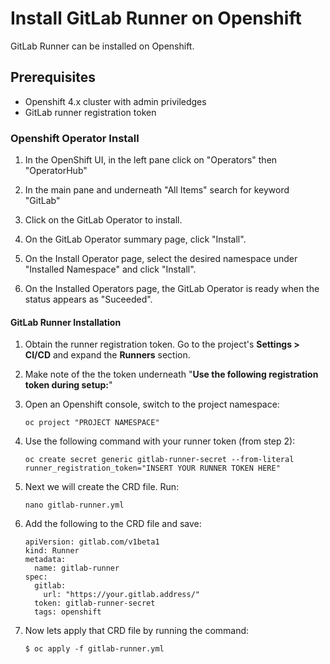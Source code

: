 # Install GitLab Runner on Openshift

GitLab Runner can be installed on Openshift.

## Prerequisites

- Openshift 4.x cluster with admin priviledges
- GitLab runner registration token


### Openshift Operator Install

1. In the OpenShift UI, in the left pane click on "Operators" then "OperatorHub"

1. In the main pane and underneath "All Items" search for keyword "GitLab"

1. Click on the GitLab Operator to install.

1. On the GitLab Operator summary page, click "Install".

1. On the Install Operator page, select the desired namespace under "Installed Namespace" and click "Install".

1. On the Installed Operators page, the GitLab Operator is ready when the status appears as "Suceeded".


#### GitLab Runner Installation

1. Obtain the runner registration token. Go to the project's **Settings > CI/CD** and expand the **Runners** section.

1. Make note of the the token underneath "**Use the following registration token during setup:**"



1. Open an Openshift console, switch to the project namespace:

   ```shell
   oc project "PROJECT NAMESPACE"
   ```

1. Use the following command with your runner token (from step 2):

   ```shell
   oc create secret generic gitlab-runner-secret --from-literal runner_registration_token="INSERT YOUR RUNNER TOKEN HERE"
   ```


1. Next we will create the CRD file. Run:
   ```shell
   nano gitlab-runner.yml
   ```



1. Add the following to the CRD file and save:

   ```shell
   apiVersion: gitlab.com/v1beta1
   kind: Runner
   metadata:
     name: gitlab-runner
   spec:
     gitlab:
       url: "https://your.gitlab.address/"
     token: gitlab-runner-secret
     tags: openshift

   ```
1. Now lets apply that CRD file by running the command: 

   ```shell
   $ oc apply -f gitlab-runner.yml
   ```
